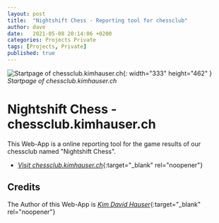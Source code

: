 ```yaml
---
layout: post
title:  "Nightshift Chess - Reporting tool for chessclub"
author: dave
date:   2021-05-08 20:14:06 +0200
categories: Projects Private
tags: [Projects, Private]
published: true
---
```


![Startpage of chessclub.kimhauser.ch](../../assets/img/projects/chessclub/01-Chessclub-Add-Game-View-2023-03-30.png){: width="333" height="462" }
_Startpage of chessclub.kimhauser.ch_

# Nightshift Chess - chessclub.kimhauser.ch
This Web-App is a online reporting tool for the game results of our chessclub named "Nightshift Chess".
- [_Visit chessclub.kimhauser.ch_](https://chessclub.kimhauser.ch){:target="_blank" rel="noopener"}


## Credits
The Author of this Web-App is [_Kim David Hauser_](https://kimhauser.ch){:target="_blank" rel="noopener"}